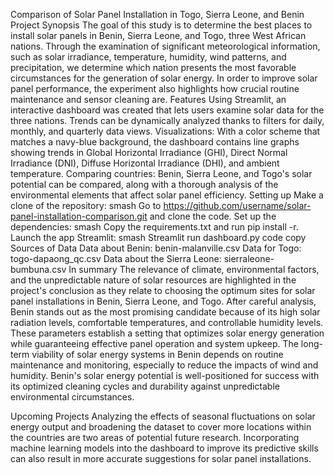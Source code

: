 Comparison of Solar Panel Installation in Togo, Sierra Leone, and Benin
Project Synopsis
The goal of this study is to determine the best places to install solar panels in Benin, Sierra Leone, and Togo, three West African nations. Through the examination of significant meteorological information, such as solar irradiance, temperature, humidity, wind patterns, and precipitation, we determine which nation presents the most favorable circumstances for the generation of solar energy. In order to improve solar panel performance, the experiment also highlights how crucial routine maintenance and sensor cleaning are.
Features
Using Streamlit, an interactive dashboard was created that lets users examine solar data for the three nations. Trends can be dynamically analyzed thanks to filters for daily, monthly, and quarterly data views.
Visualizations: With a color scheme that matches a navy-blue background, the dashboard contains line graphs showing trends in Global Horizontal Irradiance (GHI), Direct Normal Irradiance (DNI), Diffuse Horizontal Irradiance (DHI), and ambient temperature.
Comparing countries: Benin, Sierra Leone, and Togo's solar potential can be compared, along with a thorough analysis of the environmental elements that affect solar panel efficiency.
Setting up
Make a clone of the repository:
smash
Go to https://github.com/username/solar-panel-installation-comparison.git and clone the code.
Set up the dependencies:
smash
Copy the requirements.txt and run pip install -r.
Launch the app Streamlit:
smash
Streamlit run dashboard.py code copy
Sources of Data
Data about Benin: benin-malanville.csv
Data for Togo: togo-dapaong_qc.csv
Data about the Sierra Leone: sierraleone-bumbuna.csv
In summary
The relevance of climate, environmental factors, and the unpredictable nature of solar resources are highlighted in the project's conclusion as they relate to choosing the optimum sites for solar panel installations in Benin, Sierra Leone, and Togo. After careful analysis, Benin stands out as the most promising candidate because of its high solar radiation levels, comfortable temperatures, and controllable humidity levels. These parameters establish a setting that optimizes solar energy generation while guaranteeing effective panel operation and system upkeep.
The long-term viability of solar energy systems in Benin depends on routine maintenance and monitoring, especially to reduce the impacts of wind and humidity. Benin's solar energy potential is well-positioned for success with its optimized cleaning cycles and durability against unpredictable environmental circumstances.

Upcoming Projects
Analyzing the effects of seasonal fluctuations on solar energy output and broadening the dataset to cover more locations within the countries are two areas of potential future research. Incorporating machine learning models into the dashboard to improve its predictive skills can also result in more accurate suggestions for solar panel installations.

